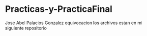 # Practicas-y-PracticaFinal
Jose Abel Palacios Gonzalez
equivocacion los archivos estan en mi siguiente repositorio
